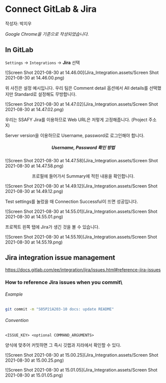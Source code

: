 # Connect GitLab &  Jira 

작성자: 박지우

*Google Chrome을 기준으로 작성되었습니다.*



## In GitLab

`Settings` -> `Integrations` -> **Jira** 선택

![Screen Shot 2021-08-30 at 14.46.00](Jira_Integration.assets/Screen Shot 2021-08-30 at 14.46.00.png)

위 사진은 설정 예시입니다. 우리 팀은 Comment detail 옵션에서 All details를 선택했지만 Standard로 설정해도 무방합니다.



![Screen Shot 2021-08-30 at 14.47.02](Jira_Integration.assets/Screen Shot 2021-08-30 at 14.47.02.png)

우리는 SSAFY Jira를 이용하므로 Web URL은 저렇게 고정해줍니다. (Project 주소 X)

Server version을 이용하므로 Username, password로 로그인해야 합니다.

##### <center>Username, Password 확인 방법</center>

![Screen Shot 2021-08-30 at 14.47.58](Jira_Integration.assets/Screen Shot 2021-08-30 at 14.47.58.png)

<center>프로필에 들어가서 Summary에 적힌 내용을 확인합니다.</center>

![Screen Shot 2021-08-30 at 14.49.12](Jira_Integration.assets/Screen Shot 2021-08-30 at 14.49.12.png)



Test settings를 눌렀을 때 Connection Successful이 뜨면 성공입니다.

![Screen Shot 2021-08-30 at 14.55.01](Jira_Integration.assets/Screen Shot 2021-08-30 at 14.55.01.png)



프로젝트 왼쪽 탭에 Jira가 생긴 것을 볼 수 있습니다.

![Screen Shot 2021-08-30 at 14.55.19](Jira_Integration.assets/Screen Shot 2021-08-30 at 14.55.19.png)



## Jira integration issue management

https://docs.gitlab.com/ee/integration/jira/issues.html#reference-jira-issues



### How to reference Jira issues when you commit\

###### Example

```bash
git commit -m "S05P21A203-10 docs: update README"
```

###### Convention

```
<ISSUE_KEY> <optional COMMAND_ARGUMENTS>
```

양식에 맞추어 커밋하면 그 즉시 깃랩과 지라에서 확인할 수 있다.

![Screen Shot 2021-08-30 at 15.00.25](Jira_Integration.assets/Screen Shot 2021-08-30 at 15.00.25.png)

![Screen Shot 2021-08-30 at 15.01.05](Jira_Integration.assets/Screen Shot 2021-08-30 at 15.01.05.png)

